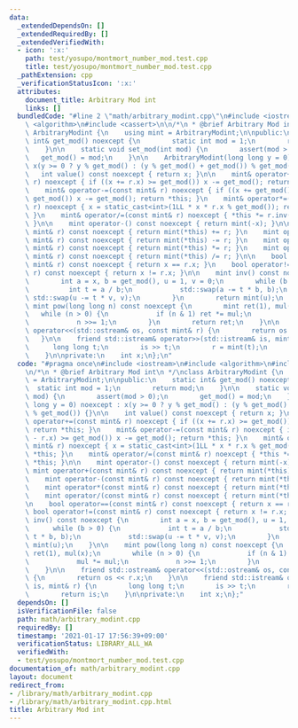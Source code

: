 ```yaml
---
data:
  _extendedDependsOn: []
  _extendedRequiredBy: []
  _extendedVerifiedWith:
  - icon: ':x:'
    path: test/yosupo/montmort_number_mod.test.cpp
    title: test/yosupo/montmort_number_mod.test.cpp
  _pathExtension: cpp
  _verificationStatusIcon: ':x:'
  attributes:
    document_title: Arbitrary Mod int
    links: []
  bundledCode: "#line 2 \"math/arbitrary_modint.cpp\"\n#include <iostream>\n#include\
    \ <algorithm>\n#include <cassert>\n\n/*\n * @brief Arbitrary Mod int\n */\nclass\
    \ ArbitraryModint {\n    using mint = ArbitraryModint;\n\npublic:\n    static\
    \ int& get_mod() noexcept {\n        static int mod = 1;\n        return mod;\n\
    \    }\n\n    static void set_mod(int mod) {\n        assert(mod > 0);\n     \
    \   get_mod() = mod;\n    }\n\n    ArbitraryModint(long long y = 0) noexcept :\
    \ x(y >= 0 ? y % get_mod() : (y % get_mod() + get_mod()) % get_mod()) {}\n\n \
    \   int value() const noexcept { return x; }\n\n    mint& operator+=(const mint&\
    \ r) noexcept { if ((x += r.x) >= get_mod()) x -= get_mod(); return *this; }\n\
    \    mint& operator-=(const mint& r) noexcept { if ((x += get_mod() - r.x) >=\
    \ get_mod()) x -= get_mod(); return *this; }\n    mint& operator*=(const mint&\
    \ r) noexcept { x = static_cast<int>(1LL * x * r.x % get_mod()); return *this;\
    \ }\n    mint& operator/=(const mint& r) noexcept { *this *= r.inv(); return *this;\
    \ }\n\n    mint operator-() const noexcept { return mint(-x); }\n\n    mint operator+(const\
    \ mint& r) const noexcept { return mint(*this) += r; }\n    mint operator-(const\
    \ mint& r) const noexcept { return mint(*this) -= r; }\n    mint operator*(const\
    \ mint& r) const noexcept { return mint(*this) *= r; }\n    mint operator/(const\
    \ mint& r) const noexcept { return mint(*this) /= r; }\n\n    bool operator==(const\
    \ mint& r) const noexcept { return x == r.x; }\n    bool operator!=(const mint&\
    \ r) const noexcept { return x != r.x; }\n\n    mint inv() const noexcept {\n\
    \        int a = x, b = get_mod(), u = 1, v = 0;\n        while (b > 0) {\n  \
    \          int t = a / b;\n            std::swap(a -= t * b, b);\n           \
    \ std::swap(u -= t * v, v);\n        }\n        return mint(u);\n    }\n\n   \
    \ mint pow(long long n) const noexcept {\n        mint ret(1), mul(x);\n     \
    \   while (n > 0) {\n            if (n & 1) ret *= mul;\n            mul *= mul;\n\
    \            n >>= 1;\n        }\n        return ret;\n    }\n\n    friend std::ostream&\
    \ operator<<(std::ostream& os, const mint& r) {\n        return os << r.x;\n \
    \   }\n\n    friend std::istream& operator>>(std::istream& is, mint& r) {\n  \
    \      long long t;\n        is >> t;\n        r = mint(t);\n        return is;\n\
    \    }\n\nprivate:\n    int x;\n};\n"
  code: "#pragma once\n#include <iostream>\n#include <algorithm>\n#include <cassert>\n\
    \n/*\n * @brief Arbitrary Mod int\n */\nclass ArbitraryModint {\n    using mint\
    \ = ArbitraryModint;\n\npublic:\n    static int& get_mod() noexcept {\n      \
    \  static int mod = 1;\n        return mod;\n    }\n\n    static void set_mod(int\
    \ mod) {\n        assert(mod > 0);\n        get_mod() = mod;\n    }\n\n    ArbitraryModint(long\
    \ long y = 0) noexcept : x(y >= 0 ? y % get_mod() : (y % get_mod() + get_mod())\
    \ % get_mod()) {}\n\n    int value() const noexcept { return x; }\n\n    mint&\
    \ operator+=(const mint& r) noexcept { if ((x += r.x) >= get_mod()) x -= get_mod();\
    \ return *this; }\n    mint& operator-=(const mint& r) noexcept { if ((x += get_mod()\
    \ - r.x) >= get_mod()) x -= get_mod(); return *this; }\n    mint& operator*=(const\
    \ mint& r) noexcept { x = static_cast<int>(1LL * x * r.x % get_mod()); return\
    \ *this; }\n    mint& operator/=(const mint& r) noexcept { *this *= r.inv(); return\
    \ *this; }\n\n    mint operator-() const noexcept { return mint(-x); }\n\n   \
    \ mint operator+(const mint& r) const noexcept { return mint(*this) += r; }\n\
    \    mint operator-(const mint& r) const noexcept { return mint(*this) -= r; }\n\
    \    mint operator*(const mint& r) const noexcept { return mint(*this) *= r; }\n\
    \    mint operator/(const mint& r) const noexcept { return mint(*this) /= r; }\n\
    \n    bool operator==(const mint& r) const noexcept { return x == r.x; }\n   \
    \ bool operator!=(const mint& r) const noexcept { return x != r.x; }\n\n    mint\
    \ inv() const noexcept {\n        int a = x, b = get_mod(), u = 1, v = 0;\n  \
    \      while (b > 0) {\n            int t = a / b;\n            std::swap(a -=\
    \ t * b, b);\n            std::swap(u -= t * v, v);\n        }\n        return\
    \ mint(u);\n    }\n\n    mint pow(long long n) const noexcept {\n        mint\
    \ ret(1), mul(x);\n        while (n > 0) {\n            if (n & 1) ret *= mul;\n\
    \            mul *= mul;\n            n >>= 1;\n        }\n        return ret;\n\
    \    }\n\n    friend std::ostream& operator<<(std::ostream& os, const mint& r)\
    \ {\n        return os << r.x;\n    }\n\n    friend std::istream& operator>>(std::istream&\
    \ is, mint& r) {\n        long long t;\n        is >> t;\n        r = mint(t);\n\
    \        return is;\n    }\n\nprivate:\n    int x;\n};"
  dependsOn: []
  isVerificationFile: false
  path: math/arbitrary_modint.cpp
  requiredBy: []
  timestamp: '2021-01-17 17:56:39+09:00'
  verificationStatus: LIBRARY_ALL_WA
  verifiedWith:
  - test/yosupo/montmort_number_mod.test.cpp
documentation_of: math/arbitrary_modint.cpp
layout: document
redirect_from:
- /library/math/arbitrary_modint.cpp
- /library/math/arbitrary_modint.cpp.html
title: Arbitrary Mod int
---
```

